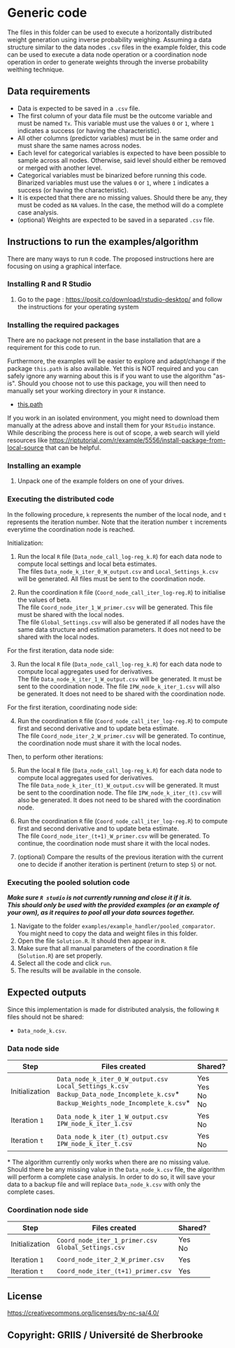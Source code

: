 # Generic code

The files in this folder can be used to execute a horizontally distributed weight generation using inverse probability weighing. Assuming a data structure similar to the data nodes `.csv` files in the example folder, this code can be used to execute a data node operation or a coordination node operation in order to generate weights through the inverse probability weithing technique.

## Data requirements

- Data is expected to be saved in a `.csv` file.
- The first column of your data file must be the outcome variable and must be named `Tx`. This variable must use the values `0` or `1`, where `1` indicates a success (or having the characteristic).
- All other columns (predictor variables) must be in the same order and must share the same names across nodes.
- Each level for categorical variables is expected to have been possible to sample across all nodes. Otherwise, said level should either be removed or merged with another level.
- Categorical variables must be binarized before running this code. Binarized variables must use the values `0` or `1`, where `1` indicates a success (or having the characteristic).
- It is expected that there are no missing values. Should there be any, they must be coded as `NA` values. In the case, the method will do a complete case analysis.
- (optional) Weights are expected to be saved in a separated `.csv` file.

## Instructions to run the examples/algorithm

There are many ways to run `R` code. The proposed instructions here are focusing on using a graphical interface.

### Installing R and R Studio

1. Go to the page : https://posit.co/download/rstudio-desktop/ and follow the instructions for your operating system

### Installing the required packages

There are no package not present in the base installation that are a requirement for this code to run.

Furthermore, the examples will be easier to explore and adapt/change if the package `this.path` is also available. Yet this is NOT required and you can safely ignore any warning about this is if you want to use the algorithm "as-is". Should you choose not to use this package, you will then need to manually set your working directory in your `R` instance.

- [this.path](https://cran.r-project.org/package=this.path)

If you work in an isolated environment, you might need to download them manually at the adress above and install them for your `RStudio` instance. While describing the process here is out of scope, a web search will yield resources like https://riptutorial.com/r/example/5556/install-package-from-local-source that can be helpful.

### Installing an example

1. Unpack one of the example folders on one of your drives.

### Executing the distributed code 

In the following procedure, `k` represents the number of the local node, and `t` represents the iteration number. Note that the iteration number `t` increments everytime the coordination node is reached.

Initialization:

1. Run the local `R` file (`Data_node_call_log-reg_k.R`) for each data node to compute local settings and local beta estimates.  
The files `Data_node_k_iter_0_W_output.csv` and `Local_Settings_k.csv` will be generated. All files must be sent to the coordination node.

2. Run the coordination `R` file (`Coord_node_call_iter_log-reg.R`) to initialise the values of beta.  
The file `Coord_node_iter_1_W_primer.csv`  will be generated. This file must be shared with the local nodes.  
The file `Global_Settings.csv` will also be generated if all nodes have the same data structure and estimation parameters. It does not need to be shared with the local nodes.

For the first iteration, data node side:

3. Run the local `R` file (`Data_node_call_log-reg_k.R`) for each data node to compute local aggregates used for derivatives.  
The file `Data_node_k_iter_1_W_output.csv` will be generated. It must be sent to the coordination node.
The file `IPW_node_k_iter_1.csv` will also be generated. It does not need to be shared with the coordination node.

For the first iteration, coordinating node side:

4. Run the coordination `R` file (`Coord_node_call_iter_log-reg.R`) to compute first and second derivative and to update beta estimate.  
The file `Coord_node_iter_2_W_primer.csv` will be generated. To continue, the coordination node must share it with the local nodes.

Then, to perform other iterations:

5. Run the local `R` file (`Data_node_call_log-reg_k.R`) for each data node to compute local aggregates used for derivatives.  
The file `Data_node_k_iter_(t)_W_output.csv` will be generated. It must be sent to the coordination node.
The file `IPW_node_k_iter_(t).csv` will also be generated. It does not need to be shared with the coordination node.

6. Run the coordination `R` file (`Coord_node_call_iter_log-reg.R`) to compute first and second derivative and to update beta estimate.  
The file `Coord_node_iter_(t+1)_W_primer.csv` will be generated. To continue, the coordination node must share it with the local nodes.

7. (optional) Compare the results of the previous iteration with the current one to decide if another iteration is pertinent (return to step `5`) or not.

### Executing the pooled solution code

***Make sure `R studio` is not currently running and close it if it is.***  
***This should only be used with the provided examples (or an example of your own), as it requires to pool all your data sources together.***

1. Navigate to the folder `examples/example_handler/pooled_comparator`. You might need to copy the data and weight files in this folder.
2. Open the file `Solution.R`. It should then appear in `R`.
3. Make sure that all manual parameters of the coordination `R` file (`Solution.R`) are set properly. 
4. Select all the code and click `run`.
5. The results will be available in the console.

## Expected outputs

Since this implementation is made for distributed analysis, the following `R` files should not be shared:
- `Data_node_k.csv`.

### Data node side

| Step | Files created | Shared? |
| ----------- | ----------- | ----------- |
| Initialization | `Data_node_k_iter_0_W_output.csv` <br> `Local_Settings_k.csv` <br> `Backup_Data_node_Incomplete_k.csv`\* <br> `Backup_Weights_node_Incomplete_k.csv`\* | Yes <br> Yes <br> No <br> No |
| Iteration `1`  | `Data_node_k_iter_1_W_output.csv` <br> `IPW_node_k_iter_1.csv` | Yes <br> No |
| Iteration `t`  | `Data_node_k_iter_(t)_output.csv` <br> `IPW_node_k_iter_t.csv` | Yes <br> No |

\* The algorithm currently only works when there are no missing value. Should there be any missing value in the `Data_node_k.csv` file, the algorithm will perform a complete case analysis. In order to do so, it will save your data to a backup file and will replace `Data_node_k.csv` with only the complete cases.

### Coordination node side

| Step | Files created | Shared? |
| ----------- | ----------- | ----------- |
| Initialization  | `Coord_node_iter_1_primer.csv` <br> `Global_Settings.csv` | Yes <br> No |
| Iteration `1`   | `Coord_node_iter_2_W_primer.csv` | Yes |
| Iteration `t`   | `Coord_node_iter_(t+1)_primer.csv` | Yes |

## License

https://creativecommons.org/licenses/by-nc-sa/4.0/

## Copyright: GRIIS / Université de Sherbrooke
